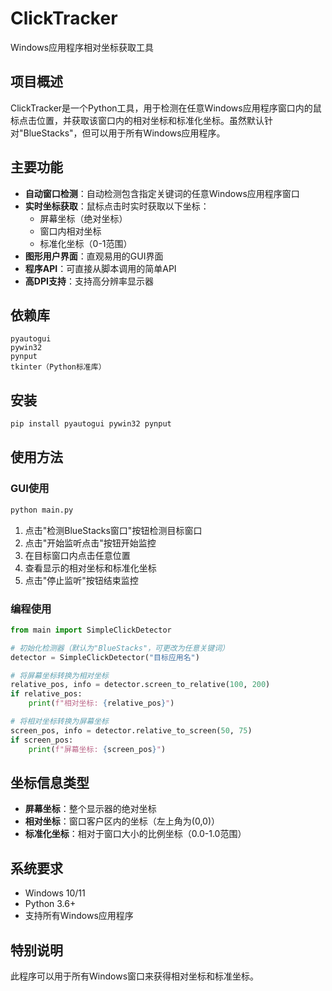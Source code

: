 # ClickTracker

Windows应用程序相对坐标获取工具

## 项目概述

ClickTracker是一个Python工具，用于检测在任意Windows应用程序窗口内的鼠标点击位置，并获取该窗口内的相对坐标和标准化坐标。虽然默认针对"BlueStacks"，但可以用于所有Windows应用程序。

## 主要功能

- **自动窗口检测**：自动检测包含指定关键词的任意Windows应用程序窗口
- **实时坐标获取**：鼠标点击时实时获取以下坐标：
  - 屏幕坐标（绝对坐标）
  - 窗口内相对坐标
  - 标准化坐标（0-1范围）
- **图形用户界面**：直观易用的GUI界面
- **程序API**：可直接从脚本调用的简单API
- **高DPI支持**：支持高分辨率显示器

## 依赖库

```
pyautogui
pywin32
pynput
tkinter（Python标准库）
```

## 安装

```bash
pip install pyautogui pywin32 pynput
```

## 使用方法

### GUI使用

```bash
python main.py
```

1. 点击"检测BlueStacks窗口"按钮检测目标窗口
2. 点击"开始监听点击"按钮开始监控
3. 在目标窗口内点击任意位置
4. 查看显示的相对坐标和标准化坐标
5. 点击"停止监听"按钮结束监控

### 编程使用

```python
from main import SimpleClickDetector

# 初始化检测器（默认为"BlueStacks"，可更改为任意关键词）
detector = SimpleClickDetector("目标应用名")

# 将屏幕坐标转换为相对坐标
relative_pos, info = detector.screen_to_relative(100, 200)
if relative_pos:
    print(f"相对坐标: {relative_pos}")

# 将相对坐标转换为屏幕坐标
screen_pos, info = detector.relative_to_screen(50, 75)
if screen_pos:
    print(f"屏幕坐标: {screen_pos}")
```

## 坐标信息类型

- **屏幕坐标**：整个显示器的绝对坐标
- **相对坐标**：窗口客户区内的坐标（左上角为(0,0)）
- **标准化坐标**：相对于窗口大小的比例坐标（0.0-1.0范围）

## 系统要求

- Windows 10/11
- Python 3.6+
- 支持所有Windows应用程序

## 特别说明

此程序可以用于所有Windows窗口来获得相对坐标和标准坐标。